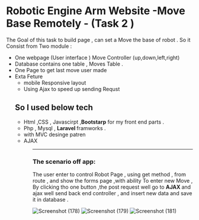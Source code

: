 <h1>Robotic Engine Arm Website -Move Base Remotely -  (Task 2 )</h1>
<p>
The Goal of this task to build page , can set a Move  the base of robot .   
So it Consist from Two module : </p>
<ul>
    <li>	One webpage (User interface )  Move Controller (up,down,left,right)
    <li>Database contains one table , Moves  Table  .</li> 
    <li> One Page to get last move user made  </li> 
    <li>
  Exta Feture
        <ul>
            <li> mobile  Responsive layout  </li>
            <li>  Using Ajax to speed up sending Requst </li>

    
</ul>    
<h2> So I used  below tech </h2>
<ul>
    <li>Html ,CSS , Javascirpt ,<strong>Bootstarp</strong> for my front end parts . </li>
    <li>Php , Mysql , <strong> Laravel </strong> framworks . </li>
    <li> with MVC desinge patren </li>
    <li> AJAX </li>
<ul>

<hr>
 <h3>
The scenario off app: 
    </h3>
 <p>   
The user enter to control Robot  Page , using get method , from route , and show the forms page ,with ability 
     To enter new Move  , By clicking  tho one button  ,the post request well go to <strong>AJAX </strong>  and ajax well send back end controller , and insert new data and save it in database .
    </p>



    
    
![Screenshot (178)](https://user-images.githubusercontent.com/38506780/124224272-01bb2880-db0e-11eb-965a-caa097ae312c.png)
![Screenshot (179)](https://user-images.githubusercontent.com/38506780/124224275-02ec5580-db0e-11eb-887c-6e606e700d42.png)
![Screenshot (181)](https://user-images.githubusercontent.com/38506780/124224281-054eaf80-db0e-11eb-884a-b72eafeaaf49.png)
